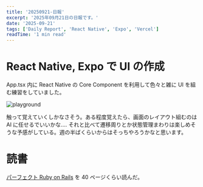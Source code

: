 ```yaml
---
title: '20250921-日報'
excerpt: '2025年09月21日の日報です。'
date: '2025-09-21'
tags: ['Daily Report', 'React Native', 'Expo', 'Vercel']
readTime: '1 min read'
---
```


# React Native, Expo で UI の作成

App.tsx 内に React Native の Core Component を利用して色々と雑に UI を組む練習をしていました。

![](/public/images/blog/2025-09-21-daily/playground.png, 'playground')

触って覚えていくしかなさそう。ある程度覚えたら、画面のレイアウト組むのは AI に任せるでいいかな.... それと比べて遷移周りとか状態管理まわりは楽しめそうな予感がしている。週の半ばくらいからはそっちやろうかなと思います。

# 読書

[パーフェクト Ruby on Rails](https://gihyo.jp/book/2020/978-4-297-11462-6) を 40 ページくらい読んだ。
